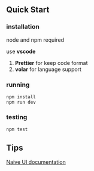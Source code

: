 ## Quick Start

### installation

node and npm required

use **vscode**

1. **Prettier** for keep code format
2. **volar** for language support

### running

```shell
npm install
npm run dev
```

### testing

```shell
npm test
```

## Tips

[Naive UI documentation](https://www.naiveui.com/en-US/os-theme/components/button)
